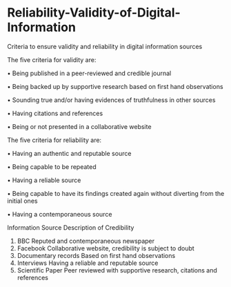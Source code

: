 # Reliability-Validity-of-Digital-Information
Criteria to ensure validity and reliability in digital information sources

The five criteria for validity are:

•	Being published in a peer-reviewed and credible journal

•	Being backed up by supportive research based on first hand observations

•	Sounding true and/or having evidences of truthfulness in other sources 

•	Having citations and references 

•	Being or not presented in a collaborative website

The five criteria for reliability are:

•	Having an authentic and reputable source 

•	Being capable to be repeated

•	Having a reliable source

•	Being capable to have its findings created again without diverting from the initial ones

•	Having a contemporaneous source


Information Source	Description of Credibility
1.	BBC	Reputed and contemporaneous newspaper
2.	Facebook	Collaborative website, credibility is subject to doubt
3.	Documentary records	Based on first hand observations
4.	Interviews	Having a reliable and reputable source
5.	Scientific Paper	Peer reviewed with supportive research, citations and references

 
